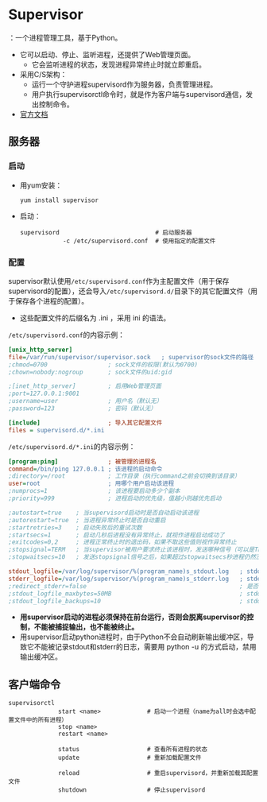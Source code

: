 # Supervisor

：一个进程管理工具，基于Python。
- 它可以启动、停止、监听进程，还提供了Web管理页面。
  - 它会监听进程的状态，发现进程异常终止时就立即重启。
- 采用C/S架构：
  - 运行一个守护进程supervisord作为服务器，负责管理进程。
  - 用户执行supervisorctl命令时，就是作为客户端与supervisord通信，发出控制命令。
- [官方文档](http://supervisord.org/index.html)

## 服务器

### 启动

- 用yum安装：
    ```shell
    yum install supervisor
    ```
- 启动：
    ```shell
    supervisord                           # 启动服务器
                -c /etc/supervisord.conf  # 使用指定的配置文件
    ```

### 配置

supervisor默认使用`/etc/supervisord.conf`作为主配置文件（用于保存supervisord的配置），还会导入`/etc/supervisord.d/`目录下的其它配置文件（用于保存各个进程的配置）。
- 这些配置文件的后缀名为 .ini ，采用 ini 的语法。

`/etc/supervisord.conf`的内容示例：
```ini
[unix_http_server]
file=/var/run/supervisor/supervisor.sock   ; supervisor的sock文件的路径
;chmod=0700                 ; sock文件的权限(默认为0700)
;chown=nobody:nogroup       ; sock文件的uid:gid

;[inet_http_server]         ; 启用Web管理页面
;port=127.0.0.1:9001
;username=user              ; 用户名（默认无）
;password=123               ; 密码（默认无）

[include]                   ; 导入其它配置文件
files = supervisord.d/*.ini
```

`/etc/supervisord.d/*.ini`的内容示例：
```ini
[program:ping]              ; 被管理的进程名
command=/bin/ping 127.0.0.1 ; 该进程的启动命令
;directory=/root            ; 工作目录（执行command之前会切换到该目录）
user=root                   ; 用哪个用户启动该进程
;numprocs=1                 ; 该进程要启动多少个副本
;priority=999               ; 进程启动的优先级，值越小则越优先启动

;autostart=true    ; 当supervisord启动时是否自动启动该进程
;autorestart=true  ; 当进程异常终止时是否自动重启
;startretries=3    ; 启动失败后的重试次数
;startsecs=1       ; 启动几秒后进程没有异常终止，就视作进程启动成功了
;exitcodes=0,2     ; 进程正常终止时的退出码，如果不取这些值则视作异常终止
;stopsignal=TERM   ; 当supervisor被用户要求终止该进程时，发送哪种信号（可以是TERM、HUP、INT、QUIT、KILL、USR1、USR2）
;stopwaitsecs=10   ; 发送stopsignal信号之后，如果超过stopwaitsecs秒进程仍然没终止，则发送SIGKILL信号强制终止

stdout_logfile=/var/log/supervisor/%(program_name)s_stdout.log   ; stdout日志文件的保存路径（该目录需要已存在）
stderr_logfile=/var/log/supervisor/%(program_name)s_stderr.log   ; stderr日志文件的保存路径（该目录需要已存在）
;redirect_stderr=false                                           ; 是否把stderr重定向到stdout
;stdout_logfile_maxbytes=50MB                                    ; stdout日志文件的最大大小，超出则会循环写入，设置成0则不限制大小
;stdout_logfile_backups=10                                       ; stdout日志文件的备份数量。设置成0则不备份
```
- **用supervisor启动的进程必须保持在前台运行，否则会脱离supervisor的控制，不能被捕捉输出，也不能被终止。**
- 用supervisor启动python进程时，由于Python不会自动刷新输出缓冲区，导致它不能被记录stdout和stderr的日志，需要用 python -u 的方式启动，禁用输出缓冲区。

## 客户端命令

```shell
supervisorctl
              start <name>             # 启动一个进程（name为all时会选中配置文件中的所有进程）
              stop <name>
              restart <name>

              status                   # 查看所有进程的状态
              update                   # 重新加载配置文件

              reload                   # 重启supervisord，并重新加载其配置文件
              shutdown                 # 停止supervisord
```
